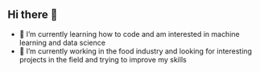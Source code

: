 ## Hi there 👋
- 🌱 I’m currently learning how to code and am interested in machine learning and data science
- 🔭 I’m currently working in the food industry and looking for interesting projects in the field and trying to improve my skills
 
<!--
**Ranchu-chan/Ranchu-chan** is a ✨ _special_ ✨ repository because its `README.md` (this file) appears on your GitHub profile.

Here are some ideas to get you started:

- 🔭 I’m currently working on ...
- 🌱 I’m currently learning ...
- 👯 I’m looking to collaborate on ...
- 🤔 I’m looking for help with ...
- 💬 Ask me about ...
- 📫 How to reach me: ...
- 😄 Pronouns: ...
- ⚡ Fun fact: ...
-->
